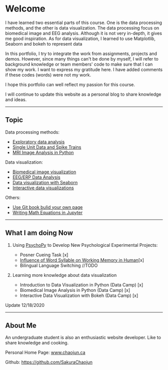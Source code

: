 Welcome 
============================

I have learned two essential parts of this course. One is the data processing methods, and the other is data visualization. The data processing focus on biomedical image and EEG analysis. Although it is not very in-depth, it gives me good inspiration. As for data visualization, I learned to use Matplotlib, Seaborn and bokeh to represent data

In this portfolio, I try to integrate the work from assignments, projects and demos. However, since many things can't be done by myself, I will refer to background knowledge or team members' code to make sure that I can show my work. I want to express my gratitude here. I have added comments if these codes (words) were not my work. 

I hope this portfolio can well reflect my passion for this course. 

I will continue to update this website as a personal blog to share knowledge and ideas.

-----

## Topic

Data processing methods:

* [Exploratory data analysis](https://sakurachaojun.github.io/PSYO3505/assignments/EDA.html)
* [Single Unit Data and Spike Trains](https://sakurachaojun.github.io/PSYO3505/assignments/single.html)
* [MRI Image Analysis in Python](https://sakurachaojun.github.io/PSYO3505/assignments/bioimage.html)

Data visualization:

* [Biomedical image visualization](https://sakurachaojun.github.io/PSYO3505/assignments/bioimage.html#visualization)
* [EEG/ERP Data Analysis](https://sakurachaojun.github.io/PSYO3505/projects/eeg.html)
* [Data visualization with Seaborn](https://sakurachaojun.github.io/PSYO3505/demos/seaborn.html)
* [Interactive data visualizations](https://sakurachaojun.github.io/PSYO3505/demos/interact.html)



Others:
* [Use Git book bulid your own page](https://sakurachaojun.github.io/PSYO3505/demos/gitbook.html)
* [Writing Math Equations in Jupyter](https://sakurachaojun.github.io/PSYO3505/demos/latex.html)

------

## What I am doing Now

1. Using [PsychoPy](https://www.psychopy.org) to Develop New Psychological Experimental Projects:
   - Posner Cueing Task [x]
   - [Influence of Word Syllable on Working Memory in Human](https://github.com/SakuraChaojun/selected-projects)[x]
   - Bilingual Language Switching //TODO
   
2. Learning more knowledge about data visualization 
   - Introduction to Data Visualization in Python (Data Camp) [x]
   - Biomedical Image Analysis in Python (Data Camp) [x]
   - Interactive Data Visualization with Bokeh (Data Camp) [x]
   
   
Update 12/18/2020

-----
## About Me

An undergraduate student is also an enthusiastic website developer. Like to share knowledge and cooking.

Personal Home Page: www.chaojun.ca

Github: https://github.com/SakuraChaojun


